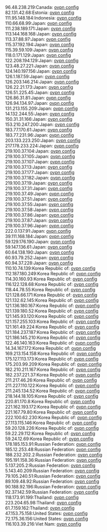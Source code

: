 96.48.238.219:Canada: [ovpn config](vpn/96_48_238_219.ovpn)  
82.131.42.68:Estonia: [ovpn config](vpn/82_131_42_68.ovpn)  
111.95.148.184:Indonesia: [ovpn config](vpn/111_95_148_184.ovpn)  
110.66.68.99:Japan: [ovpn config](vpn/110_66_68_99.ovpn)  
111.238.189.171:Japan: [ovpn config](vpn/111_238_189_171.ovpn)  
113.144.168.168:Japan: [ovpn config](vpn/113_144_168_168.ovpn)  
113.37.88.97:Japan: [ovpn config](vpn/113_37_88_97.ovpn)  
115.37.192.194:Japan: [ovpn config](vpn/115_37_192_194.ovpn)  
115.39.59.109:Japan: [ovpn config](vpn/115_39_59_109.ovpn)  
118.0.171.129:Japan: [ovpn config](vpn/118_0_171_129.ovpn)  
122.208.194.129:Japan: [ovpn config](vpn/122_208_194_129.ovpn)  
123.48.27.221:Japan: [ovpn config](vpn/123_48_27_221.ovpn)  
124.140.197.156:Japan: [ovpn config](vpn/124_140_197_156.ovpn)  
126.1.187.59:Japan: [ovpn config](vpn/126_1_187_59.ovpn)  
126.203.146.214:Japan: [ovpn config](vpn/126_203_146_214.ovpn)  
126.22.21.173:Japan: [ovpn config](vpn/126_22_21_173.ovpn)  
126.51.225.45:Japan: [ovpn config](vpn/126_51_225_45.ovpn)  
126.86.31.81:Japan: [ovpn config](vpn/126_86_31_81.ovpn)  
126.94.134.97:Japan: [ovpn config](vpn/126_94_134_97.ovpn)  
131.213.155.209:Japan: [ovpn config](vpn/131_213_155_209.ovpn)  
14.132.244.55:Japan: [ovpn config](vpn/14_132_244_55.ovpn)  
150.31.31.166:Japan: [ovpn config](vpn/150_31_31_166.ovpn)  
153.210.247.200:Japan: [ovpn config](vpn/153_210_247_200.ovpn)  
183.77.170.61:Japan: [ovpn config](vpn/183_77_170_61.ovpn)  
183.77.231.96:Japan: [ovpn config](vpn/183_77_231_96.ovpn)  
203.133.223.250:Japan: [ovpn config](vpn/203_133_223_250.ovpn)  
217.178.233.224:Japan: [ovpn config](vpn/217_178_233_224.ovpn)  
219.100.37.104:Japan: [ovpn config](vpn/219_100_37_104.ovpn)  
219.100.37.105:Japan: [ovpn config](vpn/219_100_37_105.ovpn)  
219.100.37.107:Japan: [ovpn config](vpn/219_100_37_107.ovpn)  
219.100.37.13:Japan: [ovpn config](vpn/219_100_37_13.ovpn)  
219.100.37.177:Japan: [ovpn config](vpn/219_100_37_177.ovpn)  
219.100.37.182:Japan: [ovpn config](vpn/219_100_37_182.ovpn)  
219.100.37.19:Japan: [ovpn config](vpn/219_100_37_19.ovpn)  
219.100.37.31:Japan: [ovpn config](vpn/219_100_37_31.ovpn)  
219.100.37.49:Japan: [ovpn config](vpn/219_100_37_49.ovpn)  
219.100.37.51:Japan: [ovpn config](vpn/219_100_37_51.ovpn)  
219.100.37.55:Japan: [ovpn config](vpn/219_100_37_55.ovpn)  
219.100.37.58:Japan: [ovpn config](vpn/219_100_37_58.ovpn)  
219.100.37.86:Japan: [ovpn config](vpn/219_100_37_86.ovpn)  
219.100.37.87:Japan: [ovpn config](vpn/219_100_37_87.ovpn)  
219.100.37.96:Japan: [ovpn config](vpn/219_100_37_96.ovpn)  
222.0.137.91:Japan: [ovpn config](vpn/222_0_137_91.ovpn)  
39.111.168.184:Japan: [ovpn config](vpn/39_111_168_184.ovpn)  
59.129.176.190:Japan: [ovpn config](vpn/59_129_176_190.ovpn)  
59.147.136.61:Japan: [ovpn config](vpn/59_147_136_61.ovpn)  
60.64.138.190:Japan: [ovpn config](vpn/60_64_138_190.ovpn)  
60.93.79.252:Japan: [ovpn config](vpn/60_93_79_252.ovpn)  
60.94.37.228:Japan: [ovpn config](vpn/60_94_37_228.ovpn)  
110.10.74.139:Korea Republic of: [ovpn config](vpn/110_10_74_139.ovpn)  
112.187.180.249:Korea Republic of: [ovpn config](vpn/112_187_180_249.ovpn)  
114.30.160.93:Korea Republic of: [ovpn config](vpn/114_30_160_93.ovpn)  
116.122.128.68:Korea Republic of: [ovpn config](vpn/116_122_128_68.ovpn)  
118.44.78.55:Korea Republic of: [ovpn config](vpn/118_44_78_55.ovpn)  
121.128.66.171:Korea Republic of: [ovpn config](vpn/121_128_66_171.ovpn)  
121.132.62.145:Korea Republic of: [ovpn config](vpn/121_132_62_145.ovpn)  
121.136.180.167:Korea Republic of: [ovpn config](vpn/121_136_180_167.ovpn)  
121.139.180.52:Korea Republic of: [ovpn config](vpn/121_139_180_52.ovpn)  
121.145.93.120:Korea Republic of: [ovpn config](vpn/121_145_93_120.ovpn)  
121.157.255.103:Korea Republic of: [ovpn config](vpn/121_157_255_103.ovpn)  
121.161.49.224:Korea Republic of: [ovpn config](vpn/121_161_49_224.ovpn)  
121.184.237.187:Korea Republic of: [ovpn config](vpn/121_184_237_187.ovpn)  
121.186.145.210:Korea Republic of: [ovpn config](vpn/121_186_145_210.ovpn)  
122.46.140.163:Korea Republic of: [ovpn config](vpn/122_46_140_163.ovpn)  
14.34.167.172:Korea Republic of: [ovpn config](vpn/14_34_167_172.ovpn)  
169.213.154.158:Korea Republic of: [ovpn config](vpn/169_213_154_158.ovpn)  
175.127.113.173:Korea Republic of: [ovpn config](vpn/175_127_113_173.ovpn)  
175.203.99.209:Korea Republic of: [ovpn config](vpn/175_203_99_209.ovpn)  
182.210.211.167:Korea Republic of: [ovpn config](vpn/182_210_211_167.ovpn)  
182.237.221.37:Korea Republic of: [ovpn config](vpn/182_237_221_37.ovpn)  
211.217.46.26:Korea Republic of: [ovpn config](vpn/211_217_46_26.ovpn)  
211.227.110.122:Korea Republic of: [ovpn config](vpn/211_227_110_122.ovpn)  
211.245.134.52:Korea Republic of: [ovpn config](vpn/211_245_134_52.ovpn)  
218.144.18.105:Korea Republic of: [ovpn config](vpn/218_144_18_105.ovpn)  
220.81.170.8:Korea Republic of: [ovpn config](vpn/220_81_170_8.ovpn)  
221.162.193.172:Korea Republic of: [ovpn config](vpn/221_162_193_172.ovpn)  
221.167.79.80:Korea Republic of: [ovpn config](vpn/221_167_79_80.ovpn)  
222.100.62.230:Korea Republic of: [ovpn config](vpn/222_100_62_230.ovpn)  
27.113.115.146:Korea Republic of: [ovpn config](vpn/27_113_115_146.ovpn)  
59.20.128.226:Korea Republic of: [ovpn config](vpn/59_20_128_226.ovpn)  
59.22.29.112:Korea Republic of: [ovpn config](vpn/59_22_29_112.ovpn)  
59.24.12.69:Korea Republic of: [ovpn config](vpn/59_24_12_69.ovpn)  
178.185.153.91:Russian Federation: [ovpn config](vpn/178_185_153_91.ovpn)  
185.12.253.48:Russian Federation: [ovpn config](vpn/185_12_253_48.ovpn)  
188.232.202.2:Russian Federation: [ovpn config](vpn/188_232_202_2.ovpn)  
195.191.158.36:Russian Federation: [ovpn config](vpn/195_191_158_36.ovpn)  
5.137.205.2:Russian Federation: [ovpn config](vpn/5_137_205_2.ovpn)  
5.143.40.209:Russian Federation: [ovpn config](vpn/5_143_40_209.ovpn)  
79.105.240.51:Russian Federation: [ovpn config](vpn/79_105_240_51.ovpn)  
89.109.48.92:Russian Federation: [ovpn config](vpn/89_109_48_92.ovpn)  
90.188.92.196:Russian Federation: [ovpn config](vpn/90_188_92_196.ovpn)  
92.37.142.59:Russian Federation: [ovpn config](vpn/92_37_142_59.ovpn)  
118.173.91.199:Thailand: [ovpn config](vpn/118_173_91_199.ovpn)  
223.204.65.98:Thailand: [ovpn config](vpn/223_204_65_98.ovpn)  
61.7.159.162:Thailand: [ovpn config](vpn/61_7_159_162.ovpn)  
47.153.75.158:United States: [ovpn config](vpn/47_153_75_158.ovpn)  
72.175.36.156:United States: [ovpn config](vpn/72_175_36_156.ovpn)  
116.103.39.216:Viet Nam: [ovpn config](vpn/116_103_39_216.ovpn)  
